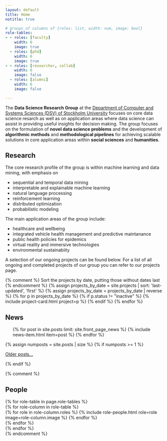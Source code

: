 ```yaml
---
layout: default
title: Home
notitle: true

# groups of columns of {roles: list, width: num, image: bool}
role-tables:
- - roles: [faculty]
    width: 6
    image: true
  - roles: [phd]
    width: 6
    image: true
- - roles: [researcher, collab]
    width: 6
    image: false
  - roles: [alumni]
    width: 6
    image: false

---
```


<div class="jumbotron">
<p>
        The <b>Data Science Research Group</b> at the <a href="https://dsv.su.se/en/research/research-areas/datascience/description">Department of Computer and Systems Sciences (DSV) of Stockholm University</a> focuses on core data science resarch as well as on application areas where data science can assist in providing useful insights for decision making. The group focuses on the formulation of <strong>novel data science problems</strong> and the development of <strong>algorithmic methods</strong> and <strong>methodological pipelines</strong> for achieving scalable solutions in core application areas within <strong>social sciences</strong> and <strong>humanities</strong>.
        </p>
</div>

<div id="mainframe">
    <div class="maincol">
    <h2>Research</h2>    
   <p> The core research profile of the group is within machine learning and data mining, with emphasis on 
   <ul>
   <li>sequential and temporal data mining</li>
   <li>interpretable and explainable machine learning</li>
   <li>natural language processing</li>
   <li>reinforcement learning</li>
   <li>distributed optimization</li>
   <li>probabilistic modeling</li>
   </ul>
   </p>
<p>  The main application areas of the group include:
   <ul>
   <li>healthcare and wellbeing</li>
   <li>integrated vehicle health management and predictive maintanance</li>
   <li>public health policies for epidemics</li>
   <li>virtual reality and immersive technologies</li>
   <li>environmental sustainabiity</li>
   </ul>
   </p>
   <p>  A selection of our ongoing projects can be found below. For a list of all ongoing and completed projects of our group you can refer to our projects page. 
   </p>
   <div class="card-columns">
           {% comment %}
           Sort the projects by date, putting those without dates last
           {% endcomment %}
           {% assign projects_by_date = site.projects | sort: 'last-updated', 'first' %}
           {% assign projects_by_date = projects_by_date | reverse %}
           {% for p in projects_by_date %}
               {% if p.status != "inactive" %}
                   {% include project-card.html project=p %}
               {% endif %}
           {% endfor %}
       </div>
   </div>

  <div class="rightcol">
    <h2>News</h2>
    <ul class="news list-unstyled">
        {% for post in site.posts limit: site.front_page_news %}
            {% include news-item.html item=post %}
        {% endfor %}
    </ul>
    {% assign numposts = site.posts | size %}
    {% if numposts >= 1 %}
        <p>
            <span class="fa fa-fw fa-history"></span>
            <a href="{{ site.base }}/blog.html">Older posts&hellip;</a>
        </p>
    {% endif %}
    </div>
</div>

{% comment %}
<div id="people">
    <h2>People</h2>
    {% for role-table in page.role-tables %}
        <section class="people row justify-content-between">
            {% for role-column in role-table %}
                <div class="col-md-{{ role-column.width }}">
                    {% for role in role-column.roles %}
                        {% include role-people.html role=role image=role-column.image %}
                    {% endfor %}
                </div>
            {% endfor %}
        </section>
    {% endfor %}
</div>
{% endcomment %}
